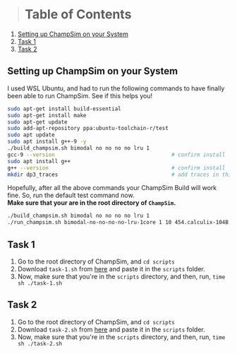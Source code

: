 ># Table of Contents
1. [Setting up ChampSim on your System](#setting-up-champsim-on-your-system)
2. [Task 1](#task-1)
3. [Task 2](#task-2)

## Setting up ChampSim on your System
I used WSL Ubuntu, and had to run the following commands to have finally been able to run ChampSim. See if this helps you!

``` bash
sudo apt-get install build-essential
sudo apt-get install make
sudo apt-get update
sudo add-apt-repository ppa:ubuntu-toolchain-r/test
sudo apt update
sudo apt install g++-9 -y
./build_champsim.sh bimodal no no no no lru 1
gcc-9 --version                                     # confirm install
sudo apt install g++
g++ --version                                       # confirm install
mkdir dp3_traces                                    # add traces in this folder
```

Hopefully, after all the above commands your ChampSim Build will work fine. 
So, run the default test command now.  
**Make sure that your are in the root directory of `ChampSim`.** 

``` bash
./build_champsim.sh bimodal no no no no lru 1
./run_champsim.sh bimodal-no-no-no-no-lru-1core 1 10 454.calculix-104B.champsimtrace.xz
```

## Task 1
1. Go to the root directory of ChampSim, and `cd scripts`
2. Download `task-1.sh` from [here](scripts/task-1.sh) and paste it in the `scripts` folder.     
3. Now, make sure that you're in the `scripts` directory, and then, run, 
   `time sh ./task-1.sh`

## Task 2
1. Go to the root directory of ChampSim, and `cd scripts`
2. Download `task-2.sh` from [here](scripts/task-2.sh) and paste it in the `scripts` folder.     
3. Now, make sure that you're in the `scripts` directory, and then, run, 
   `time sh ./task-2.sh`
 